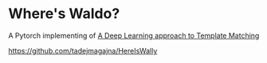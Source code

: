 # Where's Waldo?

A Pytorch implementing of [A Deep Learning approach to Template Matching](http://cs231n.stanford.edu/reports/2017/pdfs/817.pdf)


https://github.com/tadejmagajna/HereIsWally
